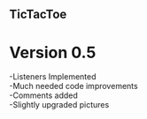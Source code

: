 ## TicTacToe

# Version 0.5
-Listeners Implemented\
-Much needed code improvements\
-Comments added\
-Slightly upgraded pictures

